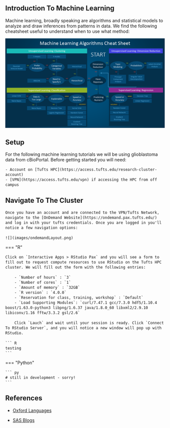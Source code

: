 ## Introduction To Machine Learning

Machine learning, broadly speaking are algorithms and statistical models to analyze and draw inferences from patterns in data. We find the following cheatsheet useful to understand when to use what method:

![](images/machine-learning-cheatsheet.png)

## Setup 

For the following machine learning tutorials we will be using glioblastoma data from cBioPortal.
Before getting started you will need:

    - Account on [Tufts HPC](https://access.tufts.edu/research-cluster-account)
    - [VPN](https://access.tufts.edu/vpn) if accessing the HPC from off campus

## Navigate To The Cluster

    Once you have an account and are connected to the VPN/Tufts Network, navigate to the [OnDemand Website](https://ondemand.pax.tufts.edu/) and log in with your tufts credentials. Once you are logged in you'll notice a few navigation options:

    ![](images/ondemandLayout.png)

=== "R"

    Click on `Interactive Apps > RStudio Pax` and you will see a form to fill out to request compute resources to use RStudio on the Tufts HPC cluster. We will fill out the form with the following entries:

        - `Number of hours` : `3`
        - `Number of cores` : `1`
        - `Amount of memory` : `32GB`
        - `R version` : `4.0.0`
        - `Reservation for class, training, workshop` : `Default`
        - `Load Supporting Modules`: `curl/7.47.1 gcc/7.3.0 hdf5/1.10.4 boost/1.63.0-python3 libpng/1.6.37 java/1.8.0_60 libxml2/2.9.10 libiconv/1.16 fftw/3.3.2 gsl/2.6`

        Click `Lauch` and wait until your session is ready. Click `Connect To RStudio Server`, and you will notice a new window will pop up with RStudio.
        
    ``` R
    testing
    ```

=== "Python"

    ``` py
    # still in development - sorry!
    ```


## References 

- [Oxford Languages](https://www.google.com/url?sa=t&rct=j&q=&esrc=s&source=web&cd=&ved=2ahUKEwjQnZbc2On5AhVuEVkFHY1QBMEQvecEegQIBRAE&url=https%3A%2F%2Flanguages.oup.com%2Fgoogle-dictionary-en&usg=AOvVaw3kNBXVjbAIAFeyFQVCJmJF)

- [SAS Blogs](https://blogs.sas.com/content/subconsciousmusings/2020/12/09/machine-learning-algorithm-use/)
